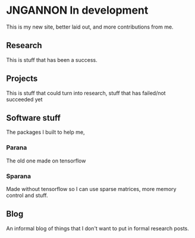 # JNGANNON In development

This is my new site, better laid out, and more contributions from me.

## Research

This is stuff that has been a success.

## Projects

This is stuff that could turn into research, stuff that has failed/not succeeded yet

## Software stuff

The packages I built to help me,

### Parana
The old one made on tensorflow

### Sparana 
Made without tensorflow so I can use sparse matrices, more memory control and stuff.

## Blog

An informal blog of things that I don't want to put in formal research posts.